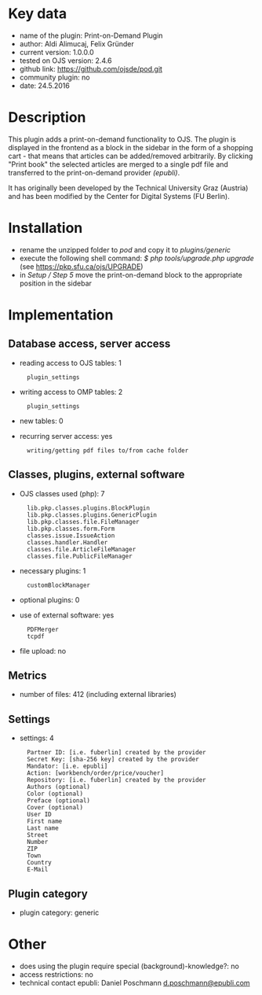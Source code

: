 Key data
============

- name of the plugin: Print-on-Demand Plugin
- author: Aldi Alimucaj, Felix Gründer
- current version: 1.0.0.0
- tested on OJS version: 2.4.6
- github link: https://github.com/ojsde/pod.git
- community plugin: no
- date: 24.5.2016

Description
============

This plugin adds a print-on-demand functionality to OJS.
The plugin is displayed in the frontend as a block in the sidebar in the form of a shopping cart - that means that articles can be added/removed arbitrarily.
By clicking "Print book" the selected articles are merged to a single pdf file and transferred to the print-on-demand provider *(epubli)*.

It has originally been developed by the Technical University Graz (Austria) and has been modified by the Center for Digital Systems (FU Berlin).

Installation
============

- rename the unzipped folder to *pod* and copy it to *plugins/generic*
- execute the following shell command: 
  *$ php tools/upgrade.php upgrade* (see https://pkp.sfu.ca/ojs/UPGRADE)
- in *Setup / Step 5* move the print-on-demand block to the appropriate position in the sidebar

 
Implementation
================

Database access, server access
-----------------------------
- reading access to OJS tables: 1

		plugin_settings

- writing access to OMP tables: 2

		plugin_settings

- new tables: 0
- recurring server access: yes

		writing/getting pdf files to/from cache folder
 
Classes, plugins, external software
-----------------------
- OJS classes used (php): 7
	
		lib.pkp.classes.plugins.BlockPlugin
		lib.pkp.classes.plugins.GenericPlugin
		lib.pkp.classes.file.FileManager
		lib.pkp.classes.form.Form
		classes.issue.IssueAction
		classes.handler.Handler
		classes.file.ArticleFileManager
		classes.file.PublicFileManager

- necessary plugins: 1

		customBlockManager
		
- optional plugins: 0
- use of external software: yes

		PDFMerger
		tcpdf
	
- file upload: no
 
Metrics
--------
- number of files: 412 (including external libraries)

Settings
--------
- settings: 4

		Partner ID: [i.e. fuberlin] created by the provider
		Secret Key: [sha-256 key] created by the provider
		Mandator: [i.e. epubli]
		Action: [workbench/order/price/voucher]
		Repository: [i.e. fuberlin] created by the provider
		Authors (optional)
		Color (optional)
		Preface (optional)
		Cover (optional)
		User ID 
		First name
		Last name
		Street
		Number
		ZIP 
		Town
		Country
		E-Mail 

Plugin category
----------
- plugin category: generic

Other
=============
- does using the plugin require special (background)-knowledge?: no
- access restrictions: no
- technical contact epubli: Daniel Poschmann <d.poschmann@epubli.com>


